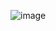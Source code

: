 ![image](https://static.wixstatic.com/media/671b4d_306ca80aeedd4defa70901a0e612324d~mv2.png/v1/fill/w_750,h_423,al_c,q_85,usm_0.66_1.00_0.01,enc_auto/splash.png)
